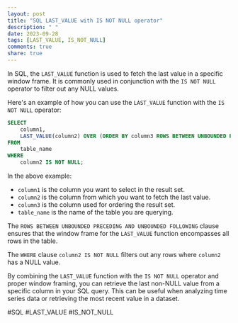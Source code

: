 ```yaml
---
layout: post
title: "SQL LAST_VALUE with IS NOT NULL operator"
description: " "
date: 2023-09-28
tags: [LAST_VALUE, IS_NOT_NULL]
comments: true
share: true
---
```


In SQL, the `LAST_VALUE` function is used to fetch the last value in a specific window frame. It is commonly used in conjunction with the `IS NOT NULL` operator to filter out any NULL values.

Here's an example of how you can use the `LAST_VALUE` function with the `IS NOT NULL` operator:

```sql
SELECT 
    column1,
    LAST_VALUE(column2) OVER (ORDER BY column3 ROWS BETWEEN UNBOUNDED PRECEDING AND UNBOUNDED FOLLOWING) AS last_value_column
FROM 
    table_name
WHERE 
    column2 IS NOT NULL;
```

In the above example:
- `column1` is the column you want to select in the result set.
- `column2` is the column from which you want to fetch the last value.
- `column3` is the column used for ordering the result set.
- `table_name` is the name of the table you are querying.

The `ROWS BETWEEN UNBOUNDED PRECEDING AND UNBOUNDED FOLLOWING` clause ensures that the window frame for the `LAST_VALUE` function encompasses all rows in the table.

The `WHERE` clause `column2 IS NOT NULL` filters out any rows where `column2` has a NULL value.

By combining the `LAST_VALUE` function with the `IS NOT NULL` operator and proper window framing, you can retrieve the last non-NULL value from a specific column in your SQL query. This can be useful when analyzing time series data or retrieving the most recent value in a dataset.

#SQL #LAST_VALUE #IS_NOT_NULL